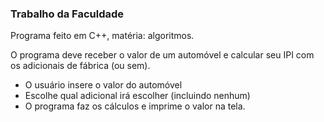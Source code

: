 ### Trabalho da Faculdade

Programa feito em C++, matéria: algoritmos.

O programa deve receber o valor de um automóvel e calcular seu IPI com os adicionais de fábrica (ou sem).

  - O usuário insere o valor do automóvel
  - Escolhe qual adicional irá escolher (incluindo nenhum)
  - O programa faz os cálculos e imprime o valor na tela.
